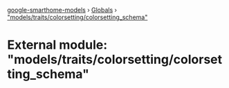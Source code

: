 [google-smarthome-models](../README.md) › [Globals](../globals.md) › ["models/traits/colorsetting/colorsetting_schema"](_models_traits_colorsetting_colorsetting_schema_.md)

# External module: "models/traits/colorsetting/colorsetting_schema"


